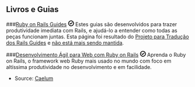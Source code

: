 Livros e Guias
--------------

###[Ruby on Rails Guides](http://guias.rubyonrails.com.br/) ![Free](/images/free.png)
Estes guias são desenvolvidos para trazer produtividade imediata com Rails, e ajudá-lo a entender como todas as peças funcionam juntas. Esta página foi resultado do [Projeto para Tradução dos Rails Guides](https://github.com/cassiomarques/docrails_pt-br) e [não está mais sendo mantida](http://cassiomarques.wordpress.com/2010/02/21/porque-eu-desisti-de-manter-o-projeto-de-traducao-dos-railsguides/).

###[Desenvolvimento Ágil para Web com Ruby on Rails](http://www.caelum.com.br/apostila-ruby-on-rails/) ![Free](/images/free.png)
Aprenda o Ruby on Rails, o framework web Ruby mais usado no mundo com foco em altíssima produtividade no desenvolvimento e em facilidade.

- Source: [Caelum](http://www.caelum.com.br/)
